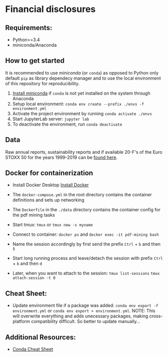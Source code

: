 # Financial disclosures

## Requirements:

- Python>=3.4
- miniconda/Anaconda

## How to get started

It is recommended to use _miniconda_ (or `conda`) as opposed to Python only default `pip` as library dependecy manager and to use the local environment of this repository for reproducibility.

1. [Install miniconda](https://conda.io/projects/conda/en/latest/user-guide/install/index.html) if `conda` is not yet installed on the system through Anaconda
2. Setup local environment: `conda env create --prefix ./envs -f environment.yml`
3. Activate the project environment by running `conda activate ./envs`
4. Start JupyterLab server: `jupyter lab`
5. To deactivate the environment, run `conda deactivate`

## Data

Raw annual reports, sustainability reports and if available 20-F's of the Euro STOXX 50 for the years 1999-2019 can be [found here](https://drive.google.com/drive/u/0/folders/1wn8nY1QkkquzRzYjb58SdApM0JKD5xi5).

## Docker for containerization

- Install Docker Desktop [Install Docker](https://www.docker.com/get-started)
- The `docker-compose.yml` in the root directory contains the container definitions and sets up networking
- The `Dockerfile` in the `./data` directory contains the container config for the pdf mining tasks
- Start tmux:
  `tmux` or `tmux new -s myname`
- Connect to container: `docker ps` and `docker exec -it pdf-mining bash`
- Name the session accordingly by first send the prefix `Ctrl` + `b` and then `$`
- Start long running process and leave/detach the session with prefix `Ctrl` + `b` and then `d`

- Later, when you want to attach to the session:
  `tmux list-sessions`
  `tmux attach-session -t 0`

## Cheat Sheet:

- Update environment file if a package was added: `conda env export -f environment.yml` or `conda env export > environment.yml`. NOTE: This will overwrite everything and adds unecessary packages, making cross-platform compatibility difficult. So better to update manually...

## Additional Resources:

- [Conda Cheat Sheet](https://docs.conda.io/projects/conda/en/latest/_downloads/843d9e0198f2a193a3484886fa28163c/conda-cheatsheet.pdf)
